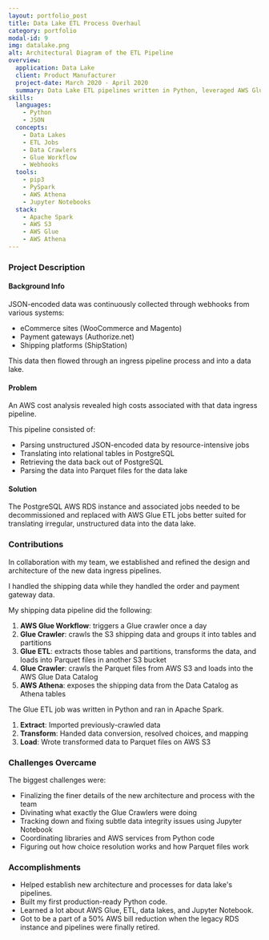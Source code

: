 ```yaml
---
layout: portfolio_post
title: Data Lake ETL Process Overhaul
category: portfolio
modal-id: 9
img: datalake.png
alt: Architectural Diagram of the ETL Pipeline
overview:
  application: Data Lake
  client: Product Manufacturer
  project-date: March 2020 - April 2020
  summary: Data Lake ETL pipelines written in Python, leveraged AWS Glue, replaced a costly legacy process, and reduced AWS bill by 50%
skills:
  languages:
    - Python
    - JSON
  concepts:
    - Data Lakes
    - ETL Jobs
    - Data Crawlers
    - Glue Workflow
    - Webhooks
  tools:
    - pip3
    - PySpark
    - AWS Athena
    - Jupyter Notebooks
  stack:
    - Apache Spark
    - AWS S3
    - AWS Glue
    - AWS Athena
---
```


### Project Description

#### Background Info

JSON-encoded data was continuously collected through webhooks from various systems:

- eCommerce sites (WooCommerce and Magento)
- Payment gateways (Authorize.net)
- Shipping platforms (ShipStation)

This data then flowed through an ingress pipeline process and into a data lake.

#### Problem

An AWS cost analysis revealed high costs associated with that data ingress pipeline.

This pipeline consisted of:

- Parsing unstructured JSON-encoded data by resource-intensive jobs
- Translating into relational tables in PostgreSQL
- Retrieving the data back out of PostgreSQL
- Parsing the data into Parquet files for the data lake

#### Solution

The PostgreSQL AWS RDS instance and associated jobs needed to be decommissioned and replaced with AWS Glue ETL jobs better suited for translating irregular, unstructured data into the data lake.

### Contributions

In collaboration with my team, we established and refined the design and architecture of the new data ingress pipelines.

I handled the shipping data while they handled the order and payment gateway data.

My shipping data pipeline did the following:

1. **AWS Glue Workflow**: triggers a Glue crawler once a day
2. **Glue Crawler**: crawls the S3 shipping data and groups it into tables and partitions
3. **Glue ETL**: extracts those tables and partitions, transforms the data, and loads into Parquet files in another S3 bucket
4. **Glue Crawler**: crawls the Parquet files from AWS S3 and loads into the AWS Glue Data Catalog
5. **AWS Athena**: exposes the shipping data from the Data Catalog as Athena tables

The Glue ETL job was written in Python and ran in Apache Spark.

1. **Extract**: Imported previously-crawled data
2. **Transform**: Handed data conversion, resolved choices, and mapping
3. **Load**: Wrote transformed data to Parquet files on AWS S3

### Challenges Overcame

The biggest challenges were:

- Finalizing the finer details of the new architecture and process with the team
- Divinating what exactly the Glue Crawlers were doing
- Tracking down and fixing subtle data integrity issues using Jupyter Notebook
- Coordinating libraries and AWS services from Python code
- Figuring out how choice resolution works and how Parquet files work

### Accomplishments

- Helped establish new architecture and processes for data lake's pipelines.
- Built my first production-ready Python code.
- Learned a lot about AWS Glue, ETL, data lakes, and Jupyter Notebook.
- Got to be a part of a 50% AWS bill reduction when the legacy RDS instance and pipelines were finally retired.